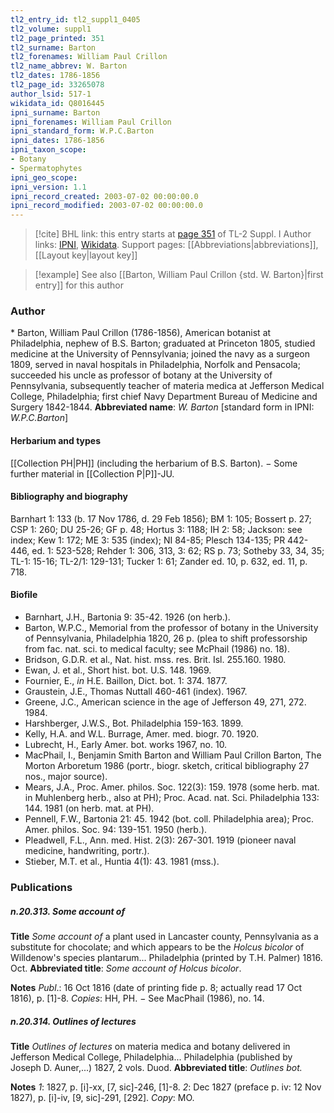 ```yaml
---
tl2_entry_id: tl2_suppl1_0405
tl2_volume: suppl1
tl2_page_printed: 351
tl2_surname: Barton
tl2_forenames: William Paul Crillon
tl2_name_abbrev: W. Barton
tl2_dates: 1786-1856
tl2_page_id: 33265078
author_lsid: 517-1
wikidata_id: Q8016445
ipni_surname: Barton
ipni_forenames: William Paul Crillon
ipni_standard_form: W.P.C.Barton
ipni_dates: 1786-1856
ipni_taxon_scope: 
- Botany
- Spermatophytes
ipni_geo_scope: 
ipni_version: 1.1
ipni_record_created: 2003-07-02 00:00:00.0
ipni_record_modified: 2003-07-02 00:00:00.0
---
```


> [!cite] BHL link: this entry starts at [page 351](https://www.biodiversitylibrary.org/page/33265078) of TL-2 Suppl. I
> Author links: [IPNI](https://www.ipni.org/a/517-1), [Wikidata](https://www.wikidata.org/wiki/Q8016445). Support pages: [[Abbreviations|abbreviations]], [[Layout key|layout key]]

> [!example] See also [[Barton, William Paul Crillon {std. W. Barton}|first entry]] for this author

### Author

\* Barton, William Paul Crillon (1786-1856), American botanist at Philadelphia, nephew of B.S. Barton; graduated at Princeton 1805, studied medicine at the University of Pennsylvania; joined the navy as a surgeon 1809, served in naval hospitals in Philadelphia, Norfolk and Pensacola; succeeded his uncle as professor of botany at the University of Pennsylvania, subsequently teacher of materia medica at Jefferson Medical College, Philadelphia; first chief Navy Department Bureau of Medicine and Surgery 1842-1844. 
**Abbreviated name**: *W. Barton* \[standard form in IPNI: *W.P.C.Barton*\]

#### Herbarium and types

[[Collection PH|PH]] (including the herbarium of B.S. Barton). − Some further material in [[Collection P|P]]-JU.

#### Bibliography and biography

Barnhart 1: 133 (b. 17 Nov 1786, d. 29 Feb 1856); BM 1: 105; Bossert p. 27; CSP 1: 260; DU 25-26; GF p. 48; Hortus 3: 1188; IH 2: 58; Jackson: see index; Kew 1: 172; ME 3: 535 (index); NI 84-85; Plesch 134-135; PR 442-446, ed. 1: 523-528; Rehder 1: 306, 313, 3: 62; RS p. 73; Sotheby 33, 34, 35; TL-1: 15-16; TL-2/1: 129-131; Tucker 1: 61; Zander ed. 10, p. 632, ed. 11, p. 718.

#### Biofile

- Barnhart, J.H., Bartonia 9: 35-42. 1926 (on herb.).
- Barton, W.P.C., Memorial from the professor of botany in the University of Pennsylvania, Philadelphia 1820, 26 p. (plea to shift professorship from fac. nat. sci. to medical faculty; see McPhail (1986) no. 18).
- Bridson, G.D.R. et al., Nat. hist. mss. res. Brit. Isl. 255.160. 1980.
- Ewan, J. et al., Short hist. bot. U.S. 148. 1969.
- Fournier, E., *in* H.E. Baillon, Dict. bot. 1: 374. 1877.
- Graustein, J.E., Thomas Nuttall 460-461 (index). 1967.
- Greene, J.C., American science in the age of Jefferson 49, 271, 272. 1984.
- Harshberger, J.W.S., Bot. Philadelphia 159-163. 1899.
- Kelly, H.A. and W.L. Burrage, Amer. med. biogr. 70. 1920.
- Lubrecht, H., Early Amer. bot. works 1967, no. 10.
- MacPhail, I., Benjamin Smith Barton and William Paul Crillon Barton, The Morton Arboretum 1986 (portr., biogr. sketch, critical bibliography 27 nos., major source).
- Mears, J.A., Proc. Amer. philos. Soc. 122(3): 159. 1978 (some herb. mat. in Muhlenberg herb., also at PH); Proc. Acad. nat. Sci. Philadelphia 133: 144. 1981 (on herb. mat. at PH).
- Pennell, F.W., Bartonia 21: 45. 1942 (bot. coll. Philadelphia area); Proc. Amer. philos. Soc. 94: 139-151. 1950 (herb.).
- Pleadwell, F.L., Ann. med. Hist. 2(3): 267-301. 1919 (pioneer naval medicine, handwriting, portr.).
- Stieber, M.T. et al., Huntia 4(1): 43. 1981 (mss.).

### Publications

##### n.20.313. Some account of

**Title**
*Some account of* a plant used in Lancaster county, Pennsylvania as a substitute for chocolate; and which appears to be the *Holcus bicolor* of Willdenow's species plantarum... Philadelphia (printed by T.H. Palmer) 1816. Oct.
**Abbreviated title**: *Some account of Holcus bicolor*.

**Notes**
*Publ*.: 16 Oct 1816 (date of printing fide p. 8; actually read 17 Oct 1816), p. \[1\]-8. *Copies*: HH, PH. − See MacPhail (1986), no. 14.

##### n.20.314. Outlines of lectures

**Title**
*Outlines of lectures* on materia medica and botany delivered in Jefferson Medical College, Philadelphia... Philadelphia (published by Joseph D. Auner,...) 1827, 2 vols. Duod.
**Abbreviated title**: *Outlines bot.*

**Notes**
*1*: 1827, p. \[i\]-xx, \[7, sic\]-246, \[1\]-8.
*2*: Dec 1827 (preface p. iv: 12 Nov 1827), p. \[i\]-iv, \[9, sic\]-291, \[292\].
*Copy*: MO.

